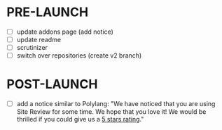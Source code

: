 # PRE-LAUNCH
- [ ] update addons page (add notice)
- [ ] update readme
- [ ] scrutinizer
- [ ] switch over repositories (create v2 branch)

# POST-LAUNCH
- [ ] add a notice similar to Polylang: "We have noticed that you are using Site Review for some time. We hope that you love it! We would be thrilled if you could give us a [5 stars rating](...)."
